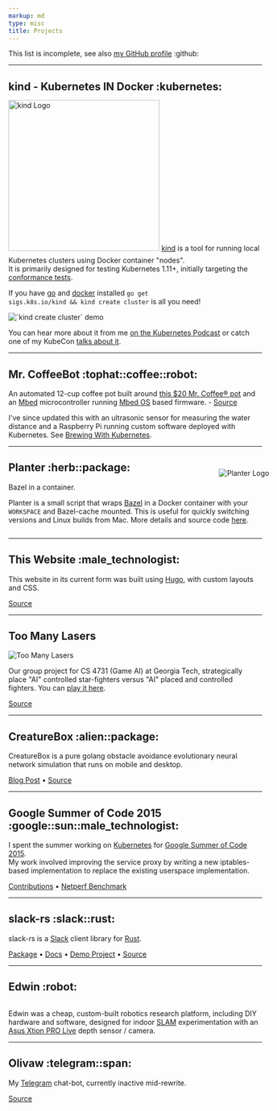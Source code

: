 ```yaml
---
markup: md
type: misc
title: Projects
---
```


<p class="big bold section-title centered-text" style="">This list is incomplete, see also
<span class="inline-block"><a href="http://github.com/BenTheElder">my GitHub profile</a> <span class="emoji" style="background-image:url(/images/GitHub-Mark-120px-plus.png)" title=":github:">:github:</span>
</span>
</p>

<hr/>

<h2 id="kind">kind - Kubernetes IN Docker <span class="emoji" style="background-image:url(/images/kubernetes_logo.svg)" title=":kubernetes:">:kubernetes:</span></h2>

<img src="/images/kind-logo.png" alt="kind Logo" title="kind Logo" class="centered" style="width: 300px; margin-top: -.25em; margin-bottom: .75em;" />
<a href="https://kind.sigs.k8s.io/">kind</a> is a tool for running local Kubernetes clusters using Docker container "nodes".<br>It is primarily designed for testing Kubernetes 1.11+, initially targeting the <a href="https://github.com/kubernetes/community/blob/master/contributors/devel/conformance-tests.md">conformance tests</a>.

If you have <a href="https://golang.org/">go</a> and <a href="https://www.docker.com/">docker</a> installed <code>go get sigs.k8s.io/kind && kind create cluster</code> is all you need!

<img class="" src="https://gist.githubusercontent.com/BenTheElder/621bc321fc6d9506fd936feb36d32dd0/raw/13fe81c219e64b4917575c8988e06719c072c7f1/kind-demo.gif" alt="`kind create cluster` demo" />

You can hear more about it from me [on the Kubernetes Podcast](https://kubernetespodcast.com/episode/069-kind/) or catch one of my KubeCon [talks
about it](https://kind.sigs.k8s.io/docs/user/resources/#kubecon-talks).

<hr>


<h2 id="mr-coffeebot">Mr. CoffeeBot <span class="emoji" style="background-image:url(/images/emoji/emoji_u1f3a9.png)" title=":tophat:">:tophat:</span><span class="emoji" style="background-image:url(/images/emoji/emoji_u2615.png)" title=":coffee:">:coffee:</span><span class="emoji" style="background-image:url(/images/emoji/emoji_u1f916.png)" title=":robot:">:robot:</span></h2>
An automated 12-cup coffee pot built around <a href="https://www.mrcoffee.com/coffee-makers/12-cup-coffee-maker/mr.-coffee-simple-brew-12-cup-switch-coffee-maker-black/SK13-RB.html">this $20 Mr. Coffee® pot</a> and an <a href="https://www.mbed.com/">Mbed</a> microcontroller running <a href="https://www.mbed.com/en/platform/mbed-os/">Mbed OS</a> based firmware. - <a href="https://github.com/BenTheElder/MrCoffeeBot" class="italic">Source</a>

I've since updated this with an ultrasonic sensor for measuring the water distance and a Raspberry Pi running custom software deployed with Kubernetes. See <a href="/posts/brewing-with-kubernetes">Brewing With Kubernetes</a>.
<p></p>
<hr>

<h2 id="planter">Planter <span class="emoji" style="background-image:url(/images/emoji/emoji_u1f33f.png)" alt="Herb" title=":herb:">:herb:</span><span class="emoji" style="background-image:url(/images/emoji/emoji_u1f4e6.png)" title=":package:">:package:</span></h2>
<p class="min-para">Bazel in a container.<img src="/images/planter.svg" alt="Planter Logo" title="Planter Logo" style="margin: 0; padding: 0; float: right; padding-left: 1em; clear: left; margin-top: -2em; margin-right: -1em;" /></p>
<p class="min-para">Planter is a small script that wraps <a href="https://bazel.build">Bazel</a> in a Docker container with your <code>WORKSPACE</code> and Bazel-cache mounted. This is useful for quickly switching versions and Linux builds from Mac. More details and source code <a href="https://github.com/kubernetes/test-infra/tree/master/planter">here</a>.</p>
<div style="clear: both;"></div>
<hr>

<h2 id="this-website">This Website <span class="emoji" style="background-image:url(/images/emoji/emoji_u1f468_200d_1f4bb.png)"title=":male_technologist:">:male_technologist:</span></h2>

This website in its current form was built using <a href="https://gohugo.io/">Hugo</a>, with custom layouts and CSS.

<a href="https://github.com/BenTheElder/site">Source</a>

<hr>

<h2 id="too-many-lasers">Too Many Lasers <span class="emoji" style="background-image:url(/images/emoji/emoji_u1f680.png)" title=":rocket:"></span></h2>
<img src="/images/too_many_lasers_paused_optim.png" alt="Too Many Lasers" title="Too Many Lasers" class="centered" />
<p></p>

Our group project for CS 4731 (Game AI) at Georgia Tech, strategically place "AI" controlled star-fighters versus "AI" placed and controlled fighters. You can <a href="/projects/too-many-lasers">play it here</a>.

<p><a href="https://github.com/BenTheElder/Too-Many-Lasers">Source</a></p>

<hr>

<h2 id="creaturebox">CreatureBox <span class="emoji" style="background-image:url(/images/emoji/emoji_u1f47e.png)" title=":alien:">:alien:</span><span class="emoji" style="background-image:url(/images/emoji/emoji_u1f4e6.png)" title=":package:">:package:</span></h2>

CreatureBox is a pure golang obstacle avoidance evolutionary neural network simulation that runs on mobile and desktop.

[Blog Post](/posts/creaturebox/) • [Source](https://github.com/BenTheElder/creaturebox) 

<hr>

<h2 id="google-summer-of-code-2015">Google Summer of Code 2015 <span class="emoji" style="background-image:url(/images/google_g.png)" title=":google:">:google:</span><span class="emoji" style="background-image:url(/images/emoji/emoji_u2600.png)" title=":sun:">:sun:</span><span class="emoji" style="background-image:url(/images/emoji/emoji_u1f468_200d_1f4bb.png)" title=":male_technologist:">:male_technologist:</span></h2>

I spent the summer working on <a href="http://kubernetes.io">Kubernetes</a> for <a href="https://developers.google.com/open-source/gsoc/">Google Summer of Code</a> <a href="https://www.google-melange.com/gsoc/homepage/google/gsoc2015">2015</a>.<br>My work involved improving the service proxy by writing a new iptables-based implementation to replace the existing userspace implementation.

<a href="https://github.com/kubernetes/kubernetes/commits/master?author=BenTheElder">Contributions</a> • <a href="https://github.com/kubernetes/contrib/pull/10">Netperf Benchmark</a>

<hr>

<h2 id="slack-rs">slack-rs <span class="emoji" style="background-image:url(/images/Slack_Mark_Web_Cropped.png)" title=":slack:">:slack:</span><span class="emoji" style="background-image:url(/images/rust-logo-128x128-blk.png)" title=":rust:">:rust:</span></h2>

slack-rs is a [Slack](https://slack.com/) client library for [Rust](http://www.rust-lang.org).

<a href="https://crates.io/crates/slack">Package</a> • <a href="https://bentheelder.github.io/slack-rs">Docs</a> • <a href="https://github.com/BenTheElder/slack-rs-demo">Demo Project</a> • <a href="https://github.com/BenTheElder/slack-rs">Source</a>

<hr>

<h2 id="edwin">Edwin <span class="emoji" style="background-image:url(/images/emoji/emoji_u1f916.png)" title=":robot:">:robot:</span></h2>
<img src="/images/robot.png" alt="" title="Edwin" class="centered" />
<p></p>
Edwin was a cheap, custom-built robotics research platform, including DIY hardware and software, designed for indoor <a href="https://en.wikipedia.org/wiki/Simultaneous_localization_and_mapping)">SLAM</a> experimentation with an <a href="https://www.asus.com/us/3D-Sensor/Xtion_PRO_LIVE/">Asus Xtion PRO Live</a> depth sensor / camera.
<p></p>

<hr>

<h2 id="olivaw">Olivaw <span class="emoji" style="background-image:url(/images/telegram_logo.png)" title=":telegram:">:telegram:</span><span class="emoji" style="background-image:url(/images/emoji/emoji_u1f916.png)" title=":robot:">:span:</span></h2>

My <a href="https://telegram.org/">Telegram</a> chat-bot, currently inactive mid-rewrite.

<a href="https://github.com/BenTheElder/olivaw">Source</a>